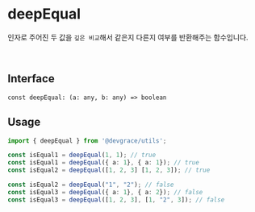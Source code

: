 # deepEqual

인자로 주어진 두 값을 `깊은 비교`해서 같은지 다른지 여부를 반환해주는 함수입니다.

<br />

## Interface
```tsx
const deepEqual: (a: any, b: any) => boolean
```

## Usage
```ts
import { deepEqual } from '@devgrace/utils';

const isEqual1 = deepEqual(1, 1); // true
const isEqual1 = deepEqual({ a: 1}, { a: 1}); // true
const isEqual2 = deepEqual([1, 2, 3] [1, 2, 3]); // true

const isEqual2 = deepEqual("1", "2"); // false
const isEqual3 = deepEqual({ a: 1}, { a: 2}); // false
const isEqual3 = deepEqual([1, 2, 3], [1, "2", 3]); // false
```